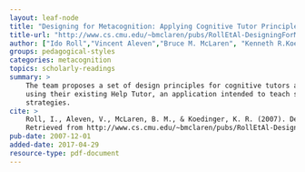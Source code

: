 ```yaml
---
layout: leaf-node
title: "Designing for Metacognition: Applying Cognitive Tutor Principles to Tutoring of Help Seeking"
title-url: "http://www.cs.cmu.edu/~bmclaren/pubs/RollEtAl-DesigningForMetacog-MetacogAndLearning2007.pdf"
author: ["Ido Roll","Vincent Aleven","Bruce M. McLaren", "Kenneth R.Koedinger"]
groups: pedagogical-styles
categories: metacognition
topics: scholarly-readings
summary: >
    The team proposes a set of design principles for cognitive tutors and evaluate them
    using their existing Help Tutor, an application intended to teach students help-seeking
    strategies.
cite: >
    Roll, I., Aleven, V., McLaren, B. M., & Koedinger, K. R. (2007). Designing for metacognition—applying cognitive tutor principles to the tutoring of help seeking. Metacognition and Learning, 2(2-3), 125-140.
    Retrieved from http://www.cs.cmu.edu/~bmclaren/pubs/RollEtAl-DesigningForMetacog-MetacogAndLearning2007.pdf
pub-date: 2007-12-01
added-date: 2017-04-29
resource-type: pdf-document
---
```

